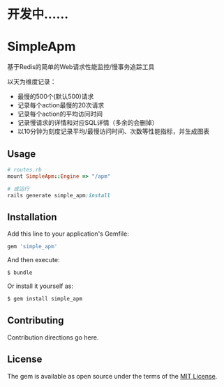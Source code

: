 # 开发中……
# SimpleApm
基于Redis的简单的Web请求性能监控/慢事务追踪工具

以天为维度记录：
- 最慢的500个(默认500)请求
- 记录每个action最慢的20次请求
- 记录每个action的平均访问时间
- 记录慢请求的详情和对应SQL详情（多余的会删掉）
- 以10分钟为刻度记录平均/最慢访问时间、次数等性能指标，并生成图表

## Usage

```ruby
# routes.rb
mount SimpleApm::Engine => "/apm"

# 或运行 
rails generate simple_apm:install 

```


## Installation
Add this line to your application's Gemfile:

```ruby
gem 'simple_apm'
```

And then execute:
```bash
$ bundle
```

Or install it yourself as:
```bash
$ gem install simple_apm
```

## Contributing
Contribution directions go here.

## License
The gem is available as open source under the terms of the [MIT License](http://opensource.org/licenses/MIT).
